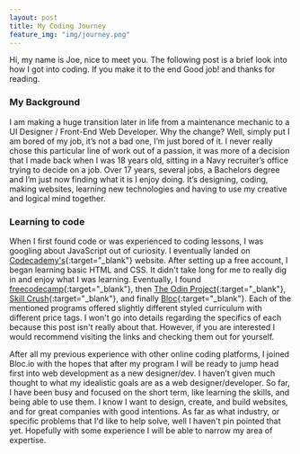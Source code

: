 ```yaml
---
layout: post
title: My Coding Journey
feature_img: "img/journey.png"
---
```


Hi, my name is Joe,  nice to meet you. The following post is a brief look into how I got into coding. If you make it to the end Good job! and thanks for reading.

### My Background ###
I am making a huge transition later in life from a maintenance mechanic to a UI Designer / Front-End Web Developer. Why the change? Well, simply put I am bored of my job, it’s not a bad one, I’m just bored of it. I never really chose this particular line of work out of a passion, it was more of a decision that I made back when I was 18 years old, sitting in a Navy recruiter’s office trying to decide on a job.
Over 17 years, several jobs, a Bachelors degree and I’m just now finding what it is I enjoy doing. It’s designing, coding, making websites, learning new technologies and having to use my creative and logical mind together.

### Learning to code ###
When I first found code or was experienced to coding lessons, I was googling about JavaScript out of curiosity. I eventually landed on [Codecademy's](https://www.codecademy.com/){:target="_blank"} website. After setting up a free account, I began learning basic HTML and CSS. It didn't take long for me to really dig in and enjoy what I was learning. Eventually, I found [freecodecamp](https://www.freecodecamp.org/){:target="_blank"}, then [The Odin Project](https://www.theodinproject.com/){:target="_blank"}, [Skill Crush](https://skillcrush.com/){:target="_blank"}, and finally [Bloc](https://www.bloc.io){:target="_blank"}. Each of the mentioned programs offered slightly different styled curriculum with different price tags. I won't go into details regarding the specifics of each because this post isn't really about that. However, if you are interested I would recommend visiting the links and checking them out for yourself.

After all my previous experience with other online coding platforms, I joined Bloc.io with the hopes that after my program I will be ready to jump head first into web development as a new designer/dev. I haven’t given much thought to what my idealistic goals are as a web designer/developer. So far, I have been busy and focused on the short term, like learning the skills, and being able to use them. I know I want to design, create, and build websites, and for great companies with good intentions. As far as what industry, or specific problems that I'd like to help solve, well I haven't pin pointed that yet. Hopefully with some experience I will be able to narrow my area of expertise.
